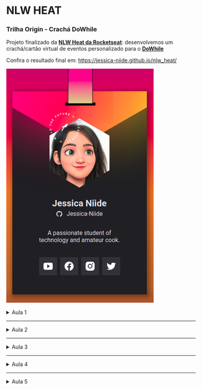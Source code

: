 # NLW HEAT

### Trilha Origin - Crachá DoWhile

Projeto finalizado da **[NLW Heat da Rocketseat](https://nextlevelweek.com/inscricao/7)**: desenvolvemos um crachá/cartão virtual de eventos personalizado para o **[DoWhile](https://dowhile.io/convite/jessica-niide)**

Confira o resultado final em: https://jessica-niide.github.io/nlw_heat/

![Imagem do crachá de_Jessica_Niide](https://github.com/Jessica-Niide/nlw_heat/blob/master/extras/cracha_JN.png?raw=true)

<details>
<summary>Aula 1</summary>
    
## Fundamentos WEB

<details>
<summary>Javascript </summary>

- O Javascript (JS) é a linguagem de programação que usamos para deixar as aplicações dinâmicas.
- JS é processado nos navegadores para trazer a experiência de utilização da página para o cliente.
</details>

<br>
<details>
<summary>HTML - HyperText Markup Language</summary>

- HTML não possui lógica de programação, por isso não é uma linguagem de programação. É um conjunto de textos com tags, que serão interpretadas e traduzidas no navegador.
- As tags do HTML são indicadas entre `<>`, e indicam como o texto associado a essa tag deve ser interpretado. Por exemplo, a tag `<title>` traz o nome da página, que será exibido na aba do navegador.
- Exemplo de código HTML

```html
<!DOCTYPE html>
<html>
  <head>
    <title>Jessica Niide - DoWhile 2021</title>
  </head>
  <body>
    <h1>Jessica Niide</h1>
    <a href="https://instagram.com/jessicaniide">@jessicaniide</a>
  </body>
</html>
```

- A tag `<!DOCTYPE html>` é especial e obrigatória, indica para o navegador que o documento está escrito em html5.
- Dentro da `<head>` vão informações sobre a página.
- Dentro do `<body>` vai o conteúdo da página.
</details>

<br>
<details>
<summary>CSS - Cascading Style Sheets</summary>

- CSS é a estilização do HTML
- A sintaxe do CSS é

```css
seletor {
  propriedade: valor;
}
```

- Exemplo real:

```css
h1 {
  font-size: 1.5rem;
}
```

- `h1` é o seletor. Todas as tags de html que forem iguais ao seletor receberam essa estilização. A propriedade que ele está recebendo é `font-size`, que será alterada para o valor de `1.5rem`. O CSS fecha o comando após o valor com ponto e vírgula `;`.
- Folha de estilo em cascata: a ordem de aparição dos elementos importa. Tem mais força o elemento que for colocado por último na estilização.

</details>

</details>

---

<details>
<summary>Aula 2</summary>
    
## Revisão dos conceitos da aula 1 e aprofundamento

Estilização da página finalizada!

![Imagem do crachá](https://github.com/Jessica-Niide/nlw_heat/blob/master/extras/aula2.png?raw=true)

<details>
<summary>HTML</summary>
Já vimos que o HTML é uma linguagem que contém marcações, as tags, e que cada tag tem o seu significado, que será traduzido pelo navegador. Ou seja, o html é o responsável pela estrutura das páginas, definindo quem são o título da página, os botões, as estruturas de textos (parágrafos, seções, cabeçalhos de seções), os links, as imagens, etc.

<details>
<summary>Estrutura das tags</summary>
    
As tags são as marcações que determinam qual a função do texto na página. As tags possuem a seguinte estrutura:
    
```html
<!-- As tags podem ter abertura e fechamento, o que acontece aqui, que ela aparece em par -->
<nome-da-tag atributos="valor">
Conteúdo
</nome-da-tag>

<!-- Tags também podem se fechar em si mesmo -->
<nome-da-tag  atributos="valor"/>
```

Os atributos são opcionais, e fornecem informações adicionais para as tags. Podem ser usados vários atributos em uma única tag.

As tags que não possuem conteúdo se fecham em si. É o caso, por exemplo, das tags `<img>` e `<link>`, que usamos no head.

O conteúdo da tag é o que será exibido para o cliente, dentro é claro daquele espaço que a tag indica. Então o conteúdo de uma tag `<button>` será o texto indicado no botão.

```html
<!DOCTYPE html>
<html>
  <body>
    <button>Conteúdo da tag</button>
  </body>
</html>
```

Na tela do navegador, vemos o seguinte resultado:

![Imagem do botão](https://github.com/Jessica-Niide/nlw_heat/blob/master/extras/button.png?raw=true)

Observação importante: dentro de uma tag podem ser colocadas outras tags. Esse é o conceito de aninhamento. No exemplo acima, a tag `<html>` está por fora de todas as outras, e se fecha após todas as outras. Depois temos a tag `<body>` e dentro dela vem a tag `<button>` completa.

</details>

<details>
<summary>Semântica</summary>

A semântica para a linguística está associada ao sentido, à função, de cada palavra em uma frase. Dentro do html 5 foram incluídas as tags semânticas, que possuem significados, facilitando a construção dos layouts das páginas.

Tags não semânticas, com a tag div, não trazem informação sobre o que será seu conteúdo. Qualquer coisa pode ser colocada dentro da div.

Já uma tag semântica, como a `<main>`, nos informa que é ali que estará o conteúdo principal da página.

```html
<div id="main">
  <p>
    Podemos colocar dentro da div o conteúdo da main, e indicar pelo id o que
    estamos fazendo. O problema é que a div em si não possui significado, e um
    leitor de tela ou ferramenta de pesquisa não vê o id "main" que foi dado à
    div, portanto ele não sabe que este é o conteúdo principal.
  </p>
</div>
<!-- Sem falar que toda div fecha igual! Imagina várias delas fechando no 
seu arquivo uma depois da outra /o\ -->

<main>
  <p>
    Se utilizarmos a tag main, o código fica mais direto, e todo mundo fica
    sabendo o que esperar dessa tag.
  </p>
</main>
```

Algumas tags semânticas são header, footer, aside, nav, figure.

Curiosidade - uma explicação muito legal (em inglês) sobre a diferença entre as tags `<figure>` e `<img>`: [https://www.geeksforgeeks.org/difference-between-figure-img-tags-in-html/](https://www.geeksforgeeks.org/difference-between-figure-img-tags-in-html/)

</details>

</details>

<br>
<details>
<summary>CSS</summary>

O estilo da página é definido pelo css. Cores, fontes, tamanhos, sombras, tudo isso é adicionado ao html pelo css.

Podemos adicionar estilo diretamente no arquivo com o html, dentro da tag `<style>`, mas a leitura fica mais limpa e organizada quando separamos a estilização em um arquivo próprio. Nesse caso, para que a página final receba essa estilização, utilizamos outra tag (`<link>`) que faz a ligação entre os dois arquivos.

<details>
    <summary>Estrutura de um arquivo .css</summary>

O arquivo de regras de estilização que vamos criar é basicamente uma lista de estilos que serão aplicados aos elementos html. No botão mostrado anteriormente, podemos aplicar a seguinte estilização:

```css
/* O símbolo * indica um seletor universal, ou seja, o arquivo inteiro recebe essas regras.
Body e button são os seletores das tags body e button, respectivamente, e as regras para eles serão aplicadas 
apenas a esses elementos. */
* {
  background: purple;
}

body {
  padding: 10pt;
  background: lightgoldenrodyellow;
}

button {
  border: 1px solid black;
  border-radius: 6px;
  padding: 5pt;
  color: white;
}
```

O resultado desse estilo é o seguinte:

![Imagem do botão com estilo](https://github.com/Jessica-Niide/nlw_heat/blob/master/extras/button_css.png?raw=true)

</details>

<details>
<summary>Cascata</summary>

Os estilos são aplicados em cascata, ou seja, os estilos definidos mais "baixo" tem mais força. No exemplo, a cor de fundo foi definida para todo o arquivo pelo seletor _, mas como definimos uma nova cor para o fundo do body, esse será o estilo que o body irá ter. O button não tem regra para cor de fundo, por isso ele está com o fundo roxo definido pelo _.

Podemos pensar que o estilo da página é aplicado lendo as regras css de cima para baixo. Assim, o fundo é pintado todo de roxo, depois o body recebe o padding e tem a cor de fundo alterada, e por último o botão recebe suas características.

</details>

<details>
<summary>Especificidade</summary>

É possível sobrescrever a cascata utilizando a especificidade. Quando precisamos escolher um elemento da página, ou um conjunto de elementos, para receber uma estilização diferente, podemos usar a especificidade. Podemos fazer isso por:

- Estilos inline: são declarações de estilo feitas pelo atributo style dentro da tag html. Ao indicar no arquivo html, dentro da tag do elemento o estilo que ele irá receber, essa regra será a mais forte de todas e prevalecerá. Evitamos misturar estilização na estrutura, por isso deve ser usada como último recurso.
- Seleção pelo id: dentro de qualquer tag do html, podemos passar um atributo `id="nome"`. Na folha de estilos, escolhemos o seletor de id utilizando `#nome`. Essa é a seleção mais forte que temos para a folha de estilos.
- Seleção pela classe: também como atributo da tag html, podemos passar uma classe com `class="nome"`. A seleção da classe no css é feita por `.nome`, e é mais fraca do que a seleção por id, mas é mais forte do que a seleção por elemento.
- Seleção por elemento: é a seleção mais fraca, que passa os estilos para o elemento utilizando o nome da tag.

Existem outras regras para selecionar elementos específicos dentro do css, como para escolher a primeira ocorrência de um elemento, ou a junção de elemento e classe para dar mais força ao estilo. Essas regras são aprendidas com a prática e alguma pesquisa. Alguns jogos também ajudam a entender melhor os seletores, como o CSS Diner ([https://flukeout.github.io/](https://flukeout.github.io/)).

</details>

<details>
<summary>Unidades de medida</summary>

Podemos usar diversas unidades de medida no css.

Algumas são unidades estáticas, como centimetros (cm), pixels (px), pontos (pt).

Outras são relativas, ou seja, podem variar de acordo com o tamanho da tela, o viewport (vh = viewport height = altura da tela, vw = viewport width = largura da tela), ou com o tamanho de fonte, o em (relativo ao tamanho da fonte do elemento pai) e o rem (relativo ao tamanho da fonto do root).

- Relativa x Estática
  A escolha pela unidade que será usada depende do que se vai estilizar. Se queremos que uma imagem ou logo, por exemplo, tenha um tamanho fixo, usamos unidades estáticas. Já se queremos definir que a imagem se molde para ocupar metade da tela, e não sabemos o tamanho da tela em que a página será aberta, empregamos as unidades relativas.

</details>

<details>
<summary>Box Model</summary>

Podemos pensar que para o css cada elemento que ele irá estilizar é uma caixa. Um parágrafo é uma caixa, uma div qualquer é uma caixa, um botão é uma caixa. Pensando nisso fica mais fácil entender o que é a margin e o padding, e como posicionar nossos elementos na página.

</details>

</details>
</details>

---

<details>
<summary>Aula 3</summary>

### Colocando lógica na página

<details>
<summary>Javascript</summary>

Javascript é a linguagem de programação que utilizamos no desenvolvimento web para conferir elementos dinâmicos às páginas.
O Javascript é lido e executado como lemos normalmente um texto ocidental, ou seja, o código é lido de cima para baixo, da esquerda para a direita. As intruções são executadas na ordem em que aparecem no cóodigo.

<details>
<summary>Os dados do Javascript</summary>

Para declarar um dado em Javascript, utilizamos a seguinte sintaxe:

```jsx
// A declaração é feita por:
// tipo nome-da-variável = valor
const tech = 'Javascript'

// Agora podemos usar a variável tech no programa.
console.log(tech)

// O comando acima irá exibir no console o valor que foi atribuído para tech, ou seja, irá escrever Javascript
```

- Tipos de variáveis

  - const: (= constante) indica que a variável receberá um valor uma única vez no programa e não poderá ser alterada.
  - let: (= modificável) indica que a variável poderá mudar de valor.

- Tipos de dados primitvos

  - String: é um dado de texto. Deve ser declarado entre aspas (duplas ou simples).
  - Number: é um dado de número, logo pode ser usado para realizar operações. Atenção: um número entre aspas é uma string, "1" é tratado como texto e 1 como número.
  - Boolean: os booleanos são os valores lógicos true (verdadeiro) ou false (falso).

- Tipos de dados estruturados
  - Objetos
    Um objeto é um conjunto de dados agrupados em uma única variável. Quando declaramos um objeto, devemos dizer quais são os dados que ele possui. A forma de declarar os dados em um objeto é diferente da declaração de dados primitivos, tendo a seguinte estrutura:
    ```jsx
    // Um objeto tem seus dados definidos entre chaves
    const objeto = {
      // Os dados aqui são da forma
      // nome-da-variável: valor
      // a vírgula separa um dado do seguinte
      tech: 'Javascript',
      aula: 3
    }
    ```

</details>

<details>
<summary>Funções</summary>

Funções são sequências de comandos que devem ser executadas em ordem para realizar uma tarefa. Para declarar uma função no Javascript, fazemos do seguinte modo:

```jsx
// Indicamos ao programa que se trata de uma função pela paralvra "function"
// Nomeamos a função e colocamos entre () os parâmetros que ela recebe
// Se não houver parâmetros, deixa-se () vazio
// Entre as chaves {} colocamos os comandos da função

function nome-da-função(parâmetros) {
  comandos;
}

// E para chamar a função, fazemos:
nome-da-função(parâmetros);
```

  </details>

  <details>
  <summary>Boas práticas de escrita</summary>
      
  Evite usar nomes que não tem sentido para as variáveis e funções. Quem for ler o código deve conseguir entender para que serve a variável.
  </details>

</details>

<br>
<details>
<summary>DOM</summary>

- O DOM é uma versão da página html que o navegador cria, em que cada elemento do html é mapeado como um objeto (um objeto da DOM, não um objeto como em Javascript).
  Com a página toda mapeada pelo navegador, podemos acessar os elementos da página utilizando o Javascript.

- Acessando os elementos pelo Javascript

  Para acessar os elementos da DOM no Javascript, utilizamos o comando `document`. A partir dele, podemos trabalhar com os elementos do html.

  ```jsx
  // Para acessar o elemento pela classe
  document.getElementsByClassName('class').textContent = 'new'

  // Mas se estamos usando o id, podemos cortar uma parte do código
  id.textContent = 'new'
  ```

</details>

</details>

---

<details>
<summary>Aula 4</summary>

### Colocando o crachá na internet

<details>
<summary>API</summary>

Uma API é uma interface de comunicação entre sites ou aplicativos. Por meio delas é possível buscar conteúdo de sites ou funcionalidades, e utilizar na sua própria aplicação. Neste projeto, utilizamos a api do github para buscar informações sobre o usuário que serão exibidas no crachá.
</details>

<details>
<summary>JSON</summary>

JSON (JavaScript Object Notation) é basicamente uma forma de escrever dados usado para transferir informações de um lugar para outro.

O JSON se parece com um objeto do Javascript. Os dados vem apresentados entre chaves, e eles são escritos da forma `"propriedade": valor`. O nome da propriedade deve vir entre aspas, por exemplo `"id"`, e o seu valor pode ser qualquer tipo de dado do Javascript (string, number, objeto, etc).

</details>

</details>

---

<details>
<summary>Aula 5</summary>

### Finalizando o crachá: acertando a versão mobile e web

<details>
<summary>Complementando o HTML</summary>

Quando construímos a estrutura html da nossa página, temos algumas tags especiais. Já vimos algumas delas:

- doctype: essa informação é obrigatória e a primeira coisa que colocamos no arquivo. É ela que avisa para o navegador qual a versão do html usada.
- html: a tag html é a primeira a aparecer (depois do doctype) e a última a se fechar no documento. Todos os outros elementos do html serão colocados dentro dela. Ela recebe um atributo importante que adicionamos nesta aula, o atributo lang, que indica o idioma da página.
- head: dentro dessa tag agrupamos informações sobre a página. Alguns exemplos dessas informações que já colocamos no projeto são o título da página e os links para o css e as fontes. Dentro da head vão também as tags meta, que já explico.
- body: o body é a tag que irá indicar onde está o conteúdo da página que ficará visível no navegador. Colocamos o body depois da head.

Agora temos as tags meta para discutir. Elas são colocadas no head do arquivo, e servem para passar ao navegador informações sobre caracteres, palavras-chave, descrições de conteúdo e o ajuste do tamanho da página.

Vamos adicionar duas tags meta ao arquivo.

- `<meta charset="UTF-8" />`: charset tem a ver com a codificação dos caracteres, e o padrão "UTF-8" é o mais usado na web. Assim, garantimos que quase qualquer caractere será exibido corretamente.
- `<meta name="viewport" content="width=device-width, initial-scale=1.0" />`: o viewport se refere à área visível da tela do dispositivo onde a página será aberta, passando para o navegador informações sobre como dimensionar a página. Aqui, deixamos o conteúdo da página com a largura do dispositivo, e o zoom da página quando ela for carregada como 1.0, ou seja, o tamanho renderizado será o mesmo descrito no arquivo.
    
</details>

<br>

<details>
<summary>Ajuste para mobile e responsividade</summary>

A visualização da nossa página deve se adequar ao dispositivo que abrir o crachá. Nos concentramos primeiro na visualização para uma tela de celular, depois iremos adicionar o estilo para telas maiores.

- Acertando o projeto para celulares
    
    Até agora, os tamanhos do crachá, das imagens e dos textos estavam fixos. Não precisamos mexer nas imagens e no textos, mas vamos alterar o fundo para que ele ocupe a tela do celular inteira.
    
    Ao invés de pixels, vamos utilizar a viewport como unidade de medida. Além disso, vamos centralizar a imagem de fundo. Assim, temos:
    
```css
    main {
      background: url(images/background.svg) no-repeat center/cover;
      width: 100vw;
      min-height: 812px;
      height: 100vh;
    }
```
    

A opção no-repeat faz sentido para telas grandes, e garante que a imagem de fundo não se repita. E a opção cover faz a imagem se ajustar para cobrir toda a tela.
    
- Criando o layout para tablets e desktops
    
    No figma já existe o layout da página para desktops, vou utilizar o mesmo desenho para tablets por simplicidade.
    
    Quando a página for aberta em um computador, a imagem de fundo irá se estender para ocupar toda a tela. Quando queremos desenvolver estilos diferentes para telas de tamanhos diferentes, usamos as regras de css `@media`, as medias queries. Com ela é possível selecionar estilos diferentes para dispositivos diferentes. Temos o exemplo a seguir:
    
```css
main {
    backgound-color: black;
}

@media (min-width: 720px) {
    main {
        backgound-color: green;
    }
}
```


O que esse arquivo faz é definir um cor de fundo inicial para a página como preto. Mas se a tela onde a página for exibida possuir a largura mínima de 720px, o css irá ler as regras especificadas dentro da regra `@media`. Lembrando que o css funciona como cascata, a cor de fundo da página será verde.
    
Para a nossa aplicação, vemos que para o desktop, temos uma imagem de fundo diferente, e o crachá é composto por uma alça além do crachá com as informações, que é menor do que na versão mobile. Todas essas mudanças serão colocadas dentro da regra `@media (min-width: 720px)`.
    

Esse é um assunto muito rico e extenso, para explicações mais completas sobre responsividade, unidades responsivas, medias queries e como implementar, confira a Masterclass Responsividade na Prática no Youtube da Rocketseat [https://www.youtube.com/watch?v=H91DhKPjhPk](https://www.youtube.com/watch?v=H91DhKPjhPk)

</details>

</details>


